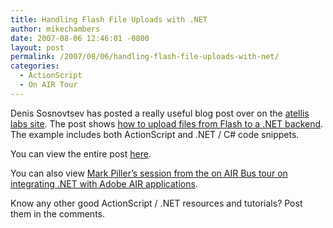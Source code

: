 ```yaml
---
title: Handling Flash File Uploads with .NET
author: mikechambers
date: 2007-08-06 12:46:01 -0800
layout: post
permalink: /2007/08/06/handling-flash-file-uploads-with-net/
categories:
  - ActionScript
  - On AIR Tour
---
```



Denis Sosnovtsev has posted a really useful blog post over on the [atellis labs site][1]. The post shows [how to upload files from Flash to a .NET backend][2]. The example includes both ActionScript and .NET / C# code snippets.

You can view the entire post [here][2].

You can also view [Mark Piller&#8217;s session from the on AIR Bus tour on integrating .NET with Adobe AIR applications][3].

Know any other good ActionScript / .NET resources and tutorials? Post them in the comments.

 [1]: http://labs.atellis.com
 [2]: http://labs.atellis.com/2007/08/01/uploading-files-from-flex-to-your-net-server/
 [3]: http://onair.adobe.com/blogs/videos/2007/07/31/mark-pillar-integrating-air-applications-with-net/
